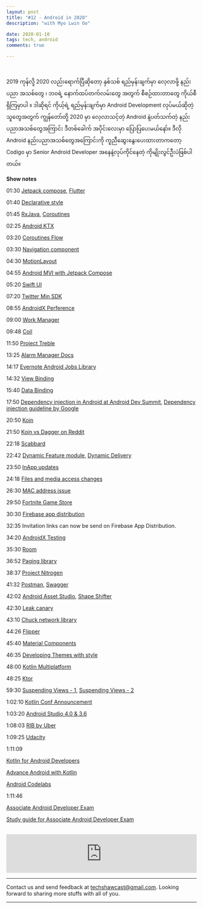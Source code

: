```yaml
---
layout: post
title: "#12 - Android in 2020"
description: "with Myo Lwin Oo"

date: 2020-01-10
tags: tech, android
comments: true

--- 
```


<br/>
    

2019 ကုန်လို့ 2020 လည်းရောက်ပြီဆို‌တော့ နှစ်သစ် ရည်မှန်းချက်မှာ လေ့လာဖို့ နည်းပညာ အသစ်တွေ ၊ ဘဝရဲ့ နောက်ထပ်တက်လမ်းတွေ အတွက် စီစဉ်ထားတာတွေ ကိုယ်စီရှိကြမှာပါ ။ ဒါဆိုရင် ကိုယ့်ရဲ့ ရည်မှန်းချက်မှာ Android Development လုပ်မယ်ဆိုတဲ့ သူတွေအတွက် ကျွန်တော်တို့ 2020 မှာ လေ့လာသင့်တဲ့ Android နဲ့ပတ်သက်တဲ့ နည်းပညာအသစ်တွေအကြာင်း ဒီတစ်ခေါက် အပိုင်းလေးမှာ ပြောပြပေးမယ်နော်။
ဒီလို Android နည်းပညာအသစ်တွေအကြောင်းကို ကူညီဆွေးနွေးပေးထားတာကတော့ Codigo မှာ Senior Android Developer အနေနဲ့လုပ်ကိုင်နေတဲ့ ကိုမျိုးလွင်ဦးပဲဖြစ်ပါတယ်။



**Show notes**

01:30
[Jetpack compose](https://developer.android.com/jetpack/compose), [Flutter](https://flutter.dev)


01:40
[Declarative style](https://en.wikipedia.org/wiki/Declarative_programming)


01:45
[RxJava](https://github.com/ReactiveX/RxJava), [Coroutines](https://kotlinlang.org/docs/reference/coroutines-overview.html)


02:25 
[Android KTX](https://developer.android.com/kotlin/ktx)

03:20
[Coroutines Flow](https://kotlin.github.io/kotlinx.coroutines/kotlinx-coroutines-core/kotlinx.coroutines.flow-flow/)


03:30
[Navigation component](https://developer.android.com/guide/navigation/navigation-getting-started)


04:30
[MotionLayout](https://developer.android.com/training/constraint-layout/motionlayout)


04:55 
[Android MVI with Jetpack Compose](https://www.youtube.com/watch?v=Rc-1TAUNX_0)


05:20
[Swift UI](https://developer.apple.com/xcode/swiftui/)


07:20
[Twitter Min SDK](https://twitter.com/minsdkversion)


08:55
[AndroidX Perference](https://developer.android.com/jetpack/androidx/releases/preference)



09:00
[Work Manager](https://developer.android.com/topic/libraries/architecture/workmanager/basics)



09:48
[Coil](https://github.com/coil-kt/coil)


11:50 
[Project Treble ](https://android-developers.googleblog.com/2019/10/all-about-updates-more-treble.html)


13:25 
[Alarm Manager Docs](https://developer.android.com/reference/android/app/AlarmManager)


14:17
[Evernote Android Jobs Library](https://github.com/evernote/android-job)


14:32
[View Binding](https://developer.android.com/topic/libraries/view-binding)


15:40 
[Data Binding](https://developer.android.com/topic/libraries/data-binding)


17:50 
[Dependency injection in Android at Android Dev Summit](https://www.youtube.com/watch?v=o-ins1nvbDg), [Dependency injection guideline by Google](https://developer.android.com/training/dependency-injection)


20:50 
[Koin](https://insert-koin.io)


21:50 
[Koin vs Dagger on Reddit](https://www.reddit.com/r/androiddev/comments/8ch4cg/dagger2_vs_koin_for_dependency_injection/)


22:18 
[Scabbard ](https://arunkumar9t2.github.io/scabbard/)


22:42 
[Dynamic Feature module](https://developer.android.com/guide/navigation/navigation-dynamic), [Dynamic Delivery](https://developer.android.com/guide/app-bundle/dynamic-delivery)


23:50
[InApp updates](https://developer.android.com/guide/playcore/in-app-updates)


24:18 
[Files and media access changes](https://developer.android.com/about/versions/10/privacy/changes#scoped-storage)


26:30 
[MAC address issue](https://issuetracker.google.com/issues/128554635)


29:50 
[Fortnite Game Store](https://www.epicgames.com)


30:30 
[Firebase app distribution](https://firebase.google.com/docs/app-distribution )


32:35
Invitation links can now be send on Firebase App Distribution.

34:20
[AndroidX Testing](https://developer.android.com/training/testing/set-up-project)


35:30 
[Room](https://developer.android.com/topic/libraries/architecture/room)


36:52 
[Paging library ](https://developer.android.com/topic/libraries/architecture/paging)


38:37 
[Project Nitrogen](https://www.youtube.com/watch?v=-_kZC29sWAo)


41:32 
[Postman](https://www.getpostman.com), [Swagger](https://swagger.io)


42:02 
[Android Asset Studio](https://romannurik.github.io/AndroidAssetStudio/), [Shape Shifter](https://shapeshifter.design)


42:30 
[Leak canary ](https://square.github.io/leakcanary/)


43:10 
[Chuck network library](https://github.com/jgilfelt/chuck)


44:26 
[Flipper](https://fbflipper.com)


45:40 
[Material Components](https://github.com/material-components/material-components-android)


46:35 
[Developing Themes with style](https://www.youtube.com/watch?v=Owkf8DhAOSo)


48:00 
[Kotlin Multiplatform](https://kotlinlang.org/docs/reference/multiplatform.html)


48:25 
[Ktor](https://ktor.io)


59:30 
[Suspending Views - 1](https://chris.banes.dev/2019/12/03/suspending-views-example/), [Suspending Views - 2](https://chris.banes.dev/2019/12/03/suspending-views/)


1:02:10 
[Kotlin Conf Announcement ](https://touchlab.co/kotlinconf-2019-recap/)


1:03:20 
[Android Studio 4.0 & 3.6](https://developer.android.com/studio/preview)


1:08:03 
[RIB by Uber](https://github.com/uber/RIBs)


1:09:25 
[Udacity](https://www.udacity.com)


1:11:09 

[Kotlin for Android Developers](https://www.udacity.com/course/kotlin-for-android-developers--ud888)


[Advance Android with Kotlin](https://www.udacity.com/course/advanced-android-with-kotlin--ud940)


[Android Codelabs](https://codelabs.developers.google.com/?cat=Android)


1:11:46 

[Associate Android Developer Exam](https://developers.google.com/certification/associate-android-developer)


[Study guide for Associate Android Developer Exam](https://developers.google.com/certification/associate-android-developer/study-guide/)



<br/>

<iframe src="https://anchor.fm/techshaw/embed/episodes/Android-in-2020-with-Myo-Lwin-Oo-ea3d9s" height="102px" width="100%" frameborder="0" scrolling="no"></iframe>


***



Contact us and send feedback at [techshawcast@gmail.com](mailto:techshawcast@gmail.com). Looking forward to sharing more stuffs with all of you.

---